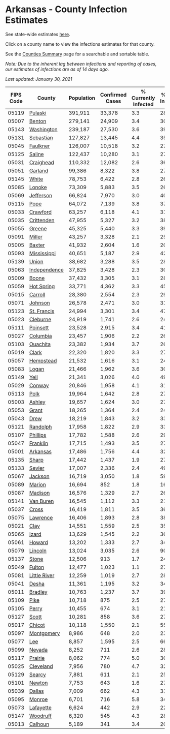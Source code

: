# Arkansas - County Infection Estimates

See state-wide estimates [here](/infections/us-ar).

Click on a county name to view the infections estimates for that county.

See the [Counties Summary](/infections/summary-counties) page for a searchable and sortable table.

*Note: Due to the inherent lag between infections and reporting of cases, our estimates of infections are as of 14 days ago.*

*Last updated: January 30, 2021*

|   FIPS Code |                       County |   Population |   Confirmed Cases |   % Currently Infected |   % Total Infected |
|-------------|------------------------------|--------------|-------------------|------------------------|--------------------|
|       05119 |           [Pulaski](pulaski) |      391,911 |            33,378 |                    3.3 |               28.6 |
|       05007 |             [Benton](benton) |      279,141 |            24,909 |                    3.4 |               30.1 |
|       05143 |     [Washington](washington) |      239,187 |            27,530 |                    3.6 |               39.1 |
|       05131 |       [Sebastian](sebastian) |      127,827 |            13,445 |                    4.4 |               35.0 |
|       05045 |         [Faulkner](faulkner) |      126,007 |            10,518 |                    3.2 |               27.7 |
|       05125 |             [Saline](saline) |      122,437 |            10,280 |                    3.1 |               27.6 |
|       05031 |       [Craighead](craighead) |      110,332 |            12,082 |                    2.6 |               36.5 |
|       05051 |           [Garland](garland) |       99,386 |             8,322 |                    3.8 |               27.8 |
|       05145 |               [White](white) |       78,753 |             6,422 |                    2.8 |               26.7 |
|       05085 |             [Lonoke](lonoke) |       73,309 |             5,883 |                    3.5 |               26.1 |
|       05069 |       [Jefferson](jefferson) |       66,824 |             7,970 |                    3.0 |               40.5 |
|       05115 |                 [Pope](pope) |       64,072 |             7,139 |                    3.8 |               37.6 |
|       05033 |         [Crawford](crawford) |       63,257 |             6,118 |                    4.1 |               31.8 |
|       05035 |     [Crittenden](crittenden) |       47,955 |             5,327 |                    3.2 |               38.7 |
|       05055 |             [Greene](greene) |       45,325 |             5,440 |                    3.3 |               39.4 |
|       05091 |             [Miller](miller) |       43,257 |             3,328 |                    2.1 |               25.7 |
|       05005 |             [Baxter](baxter) |       41,932 |             2,604 |                    1.6 |               20.2 |
|       05093 |   [Mississippi](mississippi) |       40,651 |             5,187 |                    2.9 |               42.9 |
|       05139 |               [Union](union) |       38,682 |             3,288 |                    3.5 |               28.4 |
|       05063 | [Independence](independence) |       37,825 |             3,428 |                    2.3 |               30.3 |
|       05009 |               [Boone](boone) |       37,432 |             3,305 |                    3.1 |               28.6 |
|       05059 |     [Hot Spring](hot-spring) |       33,771 |             4,362 |                    3.3 |               45.2 |
|       05015 |           [Carroll](carroll) |       28,380 |             2,554 |                    2.3 |               29.7 |
|       05071 |           [Johnson](johnson) |       26,578 |             2,471 |                    3.0 |               31.8 |
|       05123 |   [St. Francis](st.-francis) |       24,994 |             3,301 |                    3.4 |               47.0 |
|       05023 |         [Cleburne](cleburne) |       24,919 |             1,741 |                    2.6 |               24.6 |
|       05111 |         [Poinsett](poinsett) |       23,528 |             2,915 |                    3.4 |               41.0 |
|       05027 |         [Columbia](columbia) |       23,457 |             1,906 |                    2.2 |               26.8 |
|       05103 |         [Ouachita](ouachita) |       23,382 |             1,934 |                    3.7 |               26.8 |
|       05019 |               [Clark](clark) |       22,320 |             1,820 |                    3.3 |               27.1 |
|       05057 |       [Hempstead](hempstead) |       21,532 |             1,616 |                    3.1 |               24.9 |
|       05083 |               [Logan](logan) |       21,466 |             1,962 |                    3.6 |               30.3 |
|       05149 |                 [Yell](yell) |       21,341 |             3,026 |                    4.0 |               49.8 |
|       05029 |             [Conway](conway) |       20,846 |             1,958 |                    4.1 |               31.0 |
|       05113 |                 [Polk](polk) |       19,964 |             1,642 |                    2.8 |               27.4 |
|       05003 |             [Ashley](ashley) |       19,657 |             1,624 |                    3.0 |               27.9 |
|       05053 |               [Grant](grant) |       18,265 |             1,364 |                    2.4 |               24.9 |
|       05043 |                 [Drew](drew) |       18,219 |             1,843 |                    3.2 |               33.5 |
|       05121 |         [Randolph](randolph) |       17,958 |             1,822 |                    2.9 |               33.8 |
|       05107 |         [Phillips](phillips) |       17,782 |             1,588 |                    2.6 |               29.8 |
|       05047 |         [Franklin](franklin) |       17,715 |             1,493 |                    3.5 |               27.3 |
|       05001 |         [Arkansas](arkansas) |       17,486 |             1,756 |                    4.4 |               32.7 |
|       05135 |               [Sharp](sharp) |       17,442 |             1,437 |                    1.9 |               27.3 |
|       05133 |             [Sevier](sevier) |       17,007 |             2,336 |                    2.4 |               49.2 |
|       05067 |           [Jackson](jackson) |       16,719 |             3,050 |                    1.8 |               59.7 |
|       05089 |             [Marion](marion) |       16,694 |               852 |                    1.8 |               16.6 |
|       05087 |           [Madison](madison) |       16,576 |             1,329 |                    2.7 |               26.8 |
|       05141 |       [Van Buren](van-buren) |       16,545 |             1,112 |                    3.3 |               21.9 |
|       05037 |               [Cross](cross) |       16,419 |             1,811 |                    3.5 |               36.9 |
|       05075 |         [Lawrence](lawrence) |       16,406 |             1,893 |                    2.8 |               38.7 |
|       05021 |                 [Clay](clay) |       14,551 |             1,559 |                    2.5 |               35.3 |
|       05065 |               [Izard](izard) |       13,629 |             1,545 |                    2.2 |               36.9 |
|       05061 |             [Howard](howard) |       13,202 |             1,333 |                    2.7 |               34.6 |
|       05079 |           [Lincoln](lincoln) |       13,024 |             3,035 |                    2.6 |               90.9 |
|       05137 |               [Stone](stone) |       12,506 |               913 |                    1.7 |               24.2 |
|       05049 |             [Fulton](fulton) |       12,477 |             1,023 |                    1.1 |               27.0 |
|       05081 | [Little River](little-river) |       12,259 |             1,019 |                    2.7 |               28.0 |
|       05041 |               [Desha](desha) |       11,361 |             1,195 |                    3.2 |               34.9 |
|       05011 |           [Bradley](bradley) |       10,763 |             1,237 |                    3.7 |               39.0 |
|       05109 |                 [Pike](pike) |       10,718 |               875 |                    2.5 |               27.5 |
|       05105 |               [Perry](perry) |       10,455 |               674 |                    3.1 |               21.1 |
|       05127 |               [Scott](scott) |       10,281 |               858 |                    3.6 |               27.2 |
|       05017 |             [Chicot](chicot) |       10,118 |             1,550 |                    2.1 |               55.0 |
|       05097 |     [Montgomery](montgomery) |        8,986 |               648 |                    2.0 |               23.8 |
|       05077 |                   [Lee](lee) |        8,857 |             1,595 |                    2.5 |               66.4 |
|       05099 |             [Nevada](nevada) |        8,252 |               711 |                    2.6 |               28.9 |
|       05117 |           [Prairie](prairie) |        8,062 |               774 |                    5.0 |               30.9 |
|       05025 |       [Cleveland](cleveland) |        7,956 |               780 |                    4.7 |               32.5 |
|       05129 |             [Searcy](searcy) |        7,881 |               611 |                    2.1 |               25.7 |
|       05101 |             [Newton](newton) |        7,753 |               643 |                    1.6 |               27.8 |
|       05039 |             [Dallas](dallas) |        7,009 |               662 |                    4.3 |               31.2 |
|       05095 |             [Monroe](monroe) |        6,701 |               716 |                    5.8 |               34.1 |
|       05073 |       [Lafayette](lafayette) |        6,624 |               442 |                    2.9 |               22.1 |
|       05147 |         [Woodruff](woodruff) |        6,320 |               545 |                    4.3 |               28.1 |
|       05013 |           [Calhoun](calhoun) |        5,189 |               341 |                    3.4 |               20.8 |